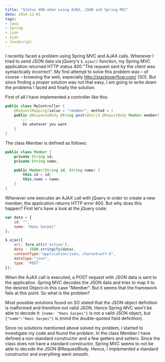 ```yaml
---
title: "Status 400 when using AJAX, JSON and Spring MVC"
date: 2014-12-01
tags: 
- java
- spring
- json
- ajax
- JavaScript
---
```

I recently faced a problem using Spring MVC and AJAX calls.
Whenever I tried to send JSON data via jQuery's `$.ajax()` function, my Spring MVC application returned HTTP status 400 "The request sent by the client was syntactically incorrect".
My first attempt to solve this problem was – of course – browsing the web, especially http://stackoverflow.com/ (SO).
But since finding a proper solution was not that easy, I am going to write down the problems I faced and finally the solution.

<!--more-->

First of all I have implemented a controller like this:

```java
public class MyController {
    @RequestMapping(value = "/member", method = )
    public @ResponseBody String post(@Valid @RequstBody Member member) {
        // ...
        Do whatever you want
    }
}
```

The class Member is defined as follows:

```java
public class Member {
    private String id;
    private String name;

    public Member(String id, String name) {
        this.id = id;
        this.name = name;
    }
}
```

Whenever one executes an AJAX call with jQuery in order to create a new member, the application returns HTTP error 400.
But why does this happen? First let's have a look at the jQuery code:

```javascript
var data = {
    id: "",
    name: "Hans Sarpei"
};

$.ajax({
    url: form.attr('action'),
    data : JSON.stringify(data),
    contentType:"application/json; charset=utf-8",
    dataType:"json",
    type: 'POST'
});
```

When the AJAX call is executed, a POST request with JSON data is sent to the application.
Spring MVC decodes the JSON data and tries to map it to the desired Object–in this case "Member".
But it seems that the framework fails at this point.
So what is the problem?

Most possible solutions found on SO stated that the JSON object definition is malformed and therefore not valid JSON.
Hence Spring MVC won't be able to decode it: <code>{name: "Hans Sarpei"}</code> is not a valid JSON object, but <code>{"name":"Hans Sarpei"}</code> is (mind the double-quoted field definition).

Since no solutions mentioned above solved my problem, I started to investigate my code and found the problem.
In the class Member I have defined a non-standard constructor and a few getters and setters.
Since the class does not have a standard constructor, Spring MVC seems to not be able to decode the JSON @RequestBody.
Hence, I implemented a standard constructor and everything went smooth.
